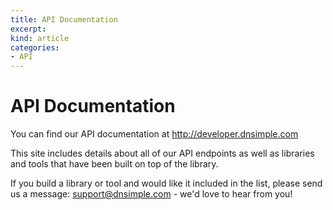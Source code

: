 ```yaml
---
title: API Documentation
excerpt: 
kind: article
categories:
- API
---
```


# API Documentation

You can find our API documentation at http://developer.dnsimple.com

This site includes details about all of our API endpoints as well as libraries and tools that have been built on top of the library.

If you build a library or tool and would like it included in the list, please send us a message: support@dnsimple.com - we'd love to hear from you!
